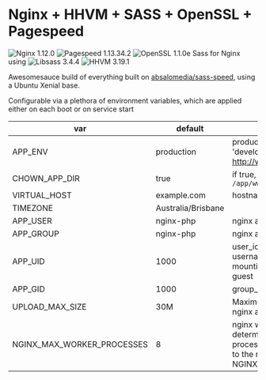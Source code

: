 # Nginx + HHVM + SASS + OpenSSL + Pagespeed

![Nginx 1.12.0](https://img.shields.io/badge/nginx-1.12.0-orange.svg) ![Pagespeed 1.13.34.2](https://img.shields.io/badge/pagespeed-1.12.34.2-blue.svg) ![OpenSSL 1.1.0e](https://img.shields.io/badge/openssl-1.1.0e-red.svg) Sass for Nginx using ![Libsass 3.4.4](https://img.shields.io/badge/libsass-3.4.4-yellow.svg) ![HHVM 3.19.1](https://img.shields.io/badge/hhvm-3.19.1-green.svg)

Awesomesauce build of everything built on  [absalomedia/sass-speed](https://registry.hub.docker.com/u/absalomedia/sass-speed/), using a Ubuntu Xenial base.

Configurable via a plethora of environment variables, which are applied either on each boot or on service start

var | default | description
--- | ------- | -----------
APP_ENV | production | production, development :: 'development' enables http://www.xdebug.org/
CHOWN_APP_DIR | true | if true, `chown $APP_USER:$APP_GROUP /app/www`
VIRTUAL_HOST | example.com | hostname of the application
TIMEZONE | Australia/Brisbane |
APP_USER | nginx-php | nginx and php5-fpm user
APP_GROUP | nginx-php | nginx and php5-fpm group
APP_UID | 1000 | user_id - setting to the host username can be useful when mounting volumes from host > guest
APP_GID | 1000 | group_id
UPLOAD_MAX_SIZE | 30M | Maximum upload size, applied to nginx and php5-fpm
NGINX_MAX_WORKER_PROCESSES | 8 | nginx worker_processes is determined from number of processor cores on service start, up to the maximum permitted by NGINX_MAX_WORKER_PROCESSES
